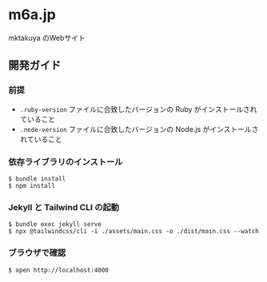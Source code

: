 m6a.jp
=====

mktakuya のWebサイト


## 開発ガイド

### 前提

- `.ruby-version` ファイルに合致したバージョンの Ruby がインストールされていること
- `.node-version` ファイルに合致したバージョンの Node.js がインストールされていること


### 依存ライブラリのインストール

```
$ bundle install
$ npm install
```


### Jekyll と Tailwind CLI の起動

```
$ bundle exec jekyll serve
$ npx @tailwindcss/cli -i ./assets/main.css -o ./dist/main.css --watch 
```


### ブラウザで確認

```
$ open http://localhost:4000
```
